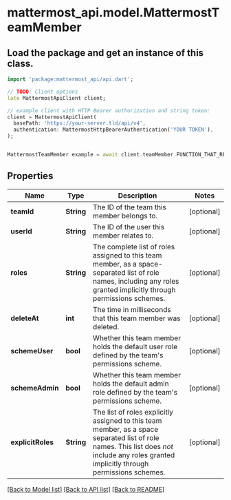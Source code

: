 # mattermost_api.model.MattermostTeamMember

## Load the package and get an instance of this class.
```dart
import 'package:mattermost_api/api.dart';

// TODO: Client options
late MattermostApiClient client;

// example client with HTTP Bearer authorization and string token:
client = MattermostApiClient(
  basePath: 'https://your-server.tld/api/v4',
  authentication: MattermostHttpBearerAuthentication('YOUR TOKEN'),
);


MattermostTeamMember example = await client.teamMember.FUNCTION_THAT_RETURNS_THIS_CLASS();

```

## Properties
Name | Type | Description | Notes
------------ | ------------- | ------------- | -------------
**teamId** | **String** | The ID of the team this member belongs to. | [optional] 
**userId** | **String** | The ID of the user this member relates to. | [optional] 
**roles** | **String** | The complete list of roles assigned to this team member, as a space-separated list of role names, including any roles granted implicitly through permissions schemes. | [optional] 
**deleteAt** | **int** | The time in milliseconds that this team member was deleted. | [optional] 
**schemeUser** | **bool** | Whether this team member holds the default user role defined by the team's permissions scheme. | [optional] 
**schemeAdmin** | **bool** | Whether this team member holds the default admin role defined by the team's permissions scheme. | [optional] 
**explicitRoles** | **String** | The list of roles explicitly assigned to this team member, as a space separated list of role names. This list does *not* include any roles granted implicitly through permissions schemes. | [optional] 

[[Back to Model list]](../GENERATED_README.md#documentation-for-models) [[Back to API list]](../GENERATED_README.md#documentation-for-api-endpoints) [[Back to README]](../GENERATED_README.md)


